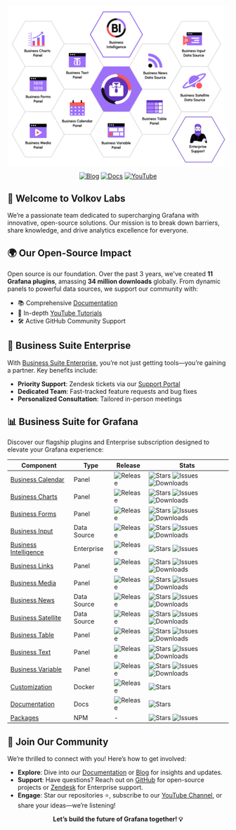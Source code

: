 <div align="center">
  <a href="https://volkovlabs.io"><img src="https://github.com/VolkovLabs/.github/blob/main/honeycomb.png" alt="Volkov Labs Logo" style="display: block;"></a>
  <p>
    <a href="https://blog.volkovlabs.io" target="_blank"><img src="https://img.shields.io/badge/-Blog-gray?style=for-the-badge&logo=WPExplorer" alt="Blog"></a>
    <a href="https://docs.volkovlabs.io" target="_blank"><img src="https://img.shields.io/badge/-Documentation-9364F4?style=for-the-badge&logo=WPExplorer" alt="Docs"></a>
    <a href="https://youtube.com/@volkovlabs" target="_blank"><img src="https://img.shields.io/badge/-YouTube-FF5656?style=for-the-badge&logo=youtube" alt="YouTube"></a>
  </p>
</div>

## 🚀 Welcome to Volkov Labs

We’re a passionate team dedicated to supercharging Grafana with innovative, open-source solutions. Our mission is to break down barriers, share knowledge, and drive analytics excellence for everyone.

## 🌍 Our Open-Source Impact

Open source is our foundation. Over the past 3 years, we've created **11 Grafana plugins**, amassing **34 million downloads** globally. From dynamic panels to powerful data sources, we support our community with:

- 📚 Comprehensive [Documentation](https://docs.volkovlabs.io)
- 🎥 In-depth [YouTube Tutorials](https://youtube.com/@volkovlabs)
- 🛠️ Active GitHub Community Support

## 🏢 Business Suite Enterprise

With [Business Suite Enterprise](https://volkovlabs.io/pricing), you’re not just getting tools—you’re gaining a partner. Key benefits include:

- **Priority Support**: Zendesk tickets via our [Support Portal](https://volkovlabs.zendesk.com/hc/en-us)
- **Dedicated Team**: Fast-tracked feature requests and bug fixes
- **Personalized Consultation**: Tailored in-person meetings

## 📊 Business Suite for Grafana

Discover our flagship plugins and Enterprise subscription designed to elevate your Grafana experience:

| Component                                                                    | Type        | Release                                                                                         | Stats                                                                                                                                                                                                                                                                                                                                                                       |
| ---------------------------------------------------------------------------- | ----------- | ----------------------------------------------------------------------------------------------- | --------------------------------------------------------------------------------------------------------------------------------------------------------------------------------------------------------------------------------------------------------------------------------------------------------------------------------------------------------------------------- |
| [Business Calendar](https://github.com/volkovlabs/business-calendar)         | Panel       | ![Release](https://img.shields.io/github/v/release/volkovlabs/business-calendar.svg?label=)     | ![Stars](https://img.shields.io/github/stars/volkovlabs/business-calendar.svg?style=social&label=Star) ![Issues](https://img.shields.io/github/issues/volkovlabs/business-calendar.svg) ![Downloads](https://img.shields.io/badge/dynamic/json?color=9cf&label=downloads&query=%24.downloads&url=https%3A%2F%2Fgrafana.com%2Fapi%2Fplugins%2Fmarcusolsson-calendar-panel)   |
| [Business Charts](https://github.com/volkovlabs/business-charts)             | Panel       | ![Release](https://img.shields.io/github/v/release/volkovlabs/business-charts.svg?label=)       | ![Stars](https://img.shields.io/github/stars/volkovlabs/business-charts.svg?style=social&label=Star) ![Issues](https://img.shields.io/github/issues/volkovlabs/business-charts.svg) ![Downloads](https://img.shields.io/badge/dynamic/json?color=9cf&label=downloads&query=%24.downloads&url=https%3A%2F%2Fgrafana.com%2Fapi%2Fplugins%2Fvolkovlabs-echarts-panel)          |
| [Business Forms](https://github.com/volkovlabs/business-forms)               | Panel       | ![Release](https://img.shields.io/github/v/release/volkovlabs/business-forms.svg?label=)        | ![Stars](https://img.shields.io/github/stars/volkovlabs/business-forms.svg?style=social&label=Star) ![Issues](https://img.shields.io/github/issues/volkovlabs/business-forms.svg) ![Downloads](https://img.shields.io/badge/dynamic/json?color=9cf&label=downloads&query=%24.downloads&url=https%3A%2F%2Fgrafana.com%2Fapi%2Fplugins%2Fvolkovlabs-form-panel)               |
| [Business Input](https://github.com/volkovlabs/business-input)               | Data Source | ![Release](https://img.shields.io/github/v/release/volkovlabs/business-input.svg?label=)        | ![Stars](https://img.shields.io/github/stars/volkovlabs/business-input.svg?style=social&label=Star) ![Issues](https://img.shields.io/github/issues/volkovlabs/business-input.svg) ![Downloads](https://img.shields.io/badge/dynamic/json?color=9cf&label=downloads&query=%24.downloads&url=https%3A%2F%2Fgrafana.com%2Fapi%2Fplugins%2Fmarcusolsson-static-datasource)      |
| [Business Intelligence](https://github.com/volkovlabs/business-intelligence) | Enterprise  | ![Release](https://img.shields.io/github/v/release/volkovlabs/business-intelligence.svg?label=) | ![Stars](https://img.shields.io/github/stars/volkovlabs/business-intelligence.svg?style=social&label=Star) ![Issues](https://img.shields.io/github/issues/volkovlabs/business-intelligence.svg)                                                                                                                                                                             |
| [Business Links](https://github.com/volkovlabs/business-links)               | Panel       | ![Release](https://img.shields.io/github/v/release/volkovlabs/business-links.svg?label=)        | ![Stars](https://img.shields.io/github/stars/volkovlabs/business-links.svg?style=social&label=Star) ![Issues](https://img.shields.io/github/issues/volkovlabs/business-links.svg) ![Downloads](https://img.shields.io/badge/dynamic/json?color=9cf&label=downloads&query=%24.downloads&url=https%3A%2F%2Fgrafana.com%2Fapi%2Fplugins%2Fvolkovlabs-links-panel)              |
| [Business Media](https://github.com/volkovlabs/business-media)               | Panel       | ![Release](https://img.shields.io/github/v/release/volkovlabs/business-media.svg?label=)        | ![Stars](https://img.shields.io/github/stars/volkovlabs/business-media.svg?style=social&label=Star) ![Issues](https://img.shields.io/github/issues/volkovlabs/business-media.svg) ![Downloads](https://img.shields.io/badge/dynamic/json?color=9cf&label=downloads&query=%24.downloads&url=https%3A%2F%2Fgrafana.com%2Fapi%2Fplugins%2Fvolkovlabs-image-panel)              |
| [Business News](https://github.com/volkovlabs/business-news)                 | Data Source | ![Release](https://img.shields.io/github/v/release/volkovlabs/business-news.svg?label=)         | ![Stars](https://img.shields.io/github/stars/volkovlabs/business-news.svg?style=social&label=Star) ![Issues](https://img.shields.io/github/issues/volkovlabs/business-news.svg) ![Downloads](https://img.shields.io/badge/dynamic/json?color=9cf&label=downloads&query=%24.downloads&url=https%3A%2F%2Fgrafana.com%2Fapi%2Fplugins%2Fvolkovlabs-rss-datasource)             |
| [Business Satellite](https://github.com/volkovlabs/business-satellite)       | Data Source | ![Release](https://img.shields.io/github/v/release/volkovlabs/business-satellite.svg?label=)    | ![Stars](https://img.shields.io/github/stars/volkovlabs/business-satellite.svg?style=social&label=Star) ![Issues](https://img.shields.io/github/issues/volkovlabs/business-satellite.svg) ![Downloads](https://img.shields.io/badge/dynamic/json?color=9cf&label=downloads&query=%24.downloads&url=https%3A%2F%2Fgrafana.com%2Fapi%2Fplugins%2Fvolkovlabs-grapi-datasource) |
| [Business Table](https://github.com/volkovlabs/business-table)               | Panel       | ![Release](https://img.shields.io/github/v/release/volkovlabs/business-table.svg?label=)        | ![Stars](https://img.shields.io/github/stars/volkovlabs/business-table.svg?style=social&label=Star) ![Issues](https://img.shields.io/github/issues/volkovlabs/business-table.svg) ![Downloads](https://img.shields.io/badge/dynamic/json?color=9cf&label=downloads&query=%24.downloads&url=https%3A%2F%2Fgrafana.com%2Fapi%2Fplugins%2Fvolkovlabs-table-panel)              |
| [Business Text](https://github.com/volkovlabs/business-text)                 | Panel       | ![Release](https://img.shields.io/github/v/release/volkovlabs/business-text.svg?label=)         | ![Stars](https://img.shields.io/github/stars/volkovlabs/business-text.svg?style=social&label=Star) ![Issues](https://img.shields.io/github/issues/volkovlabs/business-text.svg) ![Downloads](https://img.shields.io/badge/dynamic/json?color=9cf&label=downloads&query=%24.downloads&url=https%3A%2F%2Fgrafana.com%2Fapi%2Fplugins%2Fmarcusolsson-dynamictext-panel)        |
| [Business Variable](https://github.com/volkovlabs/business-variable)         | Panel       | ![Release](https://img.shields.io/github/v/release/volkovlabs/business-variable.svg?label=)     | ![Stars](https://img.shields.io/github/stars/volkovlabs/business-variable.svg?style=social&label=Star) ![Issues](https://img.shields.io/github/issues/volkovlabs/business-variable.svg) ![Downloads](https://img.shields.io/badge/dynamic/json?color=9cf&label=downloads&query=%24.downloads&url=https%3A%2F%2Fgrafana.com%2Fapi%2Fplugins%2Fvolkovlabs-variable-panel)     |
| [Customization](https://github.com/volkovlabs/business-custom)               | Docker      | ![Release](https://img.shields.io/github/v/release/volkovlabs/business-custom.svg?label=)       | ![Stars](https://img.shields.io/github/stars/volkovlabs/business-custom.svg?style=social&label=Star)                                                                                                                                                                                                                                                                        |
| [Documentation](https://github.com/volkovlabs/volkovlabs.io)                 | Docs        | ![Release](https://img.shields.io/github/v/release/volkovlabs/volkovlabs.io.svg?label=)         | ![Stars](https://img.shields.io/github/stars/volkovlabs/volkovlabs.io.svg?style=social&label=Star)                                                                                                                                                                                                                                                                          |
| [Packages](https://github.com/volkovlabs/volkovlabs-packages)                | NPM         | -                                                                                               | ![Stars](https://img.shields.io/github/stars/volkovlabs/volkovlabs-packages.svg?style=social&label=Star) ![Issues](https://img.shields.io/github/issues/volkovlabs/volkovlabs-packages.svg)                                                                                                                                                                                 |

## 🤝 Join Our Community

We’re thrilled to connect with you! Here’s how to get involved:

- **Explore**: Dive into our [Documentation](https://docs.volkovlabs.io) or [Blog](https://blog.volkovlabs.io) for insights and updates.
- **Support**: Have questions? Reach out on [GitHub](https://github.com/VolkovLabs) for open-source projects or [Zendesk](https://volkovlabs.zendesk.com/hc/en-us) for Enterprise support.
- **Engage**: Star our repositories ⭐, subscribe to our [YouTube Channel](https://youtube.com/@volkovlabs), or share your ideas—we’re listening!

<div align="center">
  <p><strong>Let’s build the future of Grafana together! 💡</strong></p>
</div>
